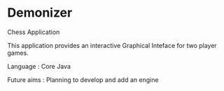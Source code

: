 # Demonizer
Chess Application

This application provides an interactive Graphical Inteface for two player games.

Language : Core Java

Future aims : Planning to develop and add an engine
